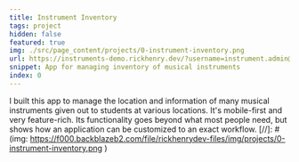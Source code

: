 ```yaml
---
title: Instrument Inventory
tags: project
hidden: false
featured: true
img: ./src/page_content/projects/0-instrument-inventory.png
url: https://instruments-demo.rickhenry.dev/?username=instrument.admin@rickhenry.dev&password=InstrumentDemo12!
snippet: App for managing inventory of musical instruments
index: 0
---
```

I built this app to manage the location and information of many musical 
instruments given out to students at various locations. It's mobile-first 
and very feature-rich. Its functionality goes beyond what most people need,
but shows how an application can be customized to an exact workflow.
[//]: # (img: https://f000.backblazeb2.com/file/rickhenrydev-files/img/projects/0-instrument-inventory.png )
